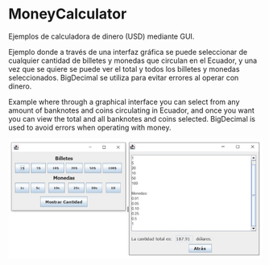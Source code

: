 # MoneyCalculator
Ejemplos de calculadora de dinero (USD) mediante GUI.

Ejemplo donde a través de una interfaz gráfica se puede seleccionar de cualquier cantidad de billetes y monedas que circulan en el Ecuador, y una vez que se quiere se puede ver el total y todos los billetes y monedas seleccionados.
BigDecimal se utiliza para evitar errores al operar con dinero.

Example where through a graphical interface you can select from any amount of banknotes and coins circulating in Ecuador, and once you want you can view the total and all banknotes and coins selected.
BigDecimal is used to avoid errors when operating with money.


![Screenshot](Screenshot.jpg)


